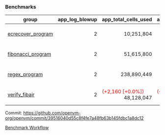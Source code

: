 ### Benchmarks
| group | app_log_blowup | app_total_cells_used | app_total_cycles | app_total_proof_time_ms | leaf_log_blowup | leaf_total_cells_used | leaf_total_cycles | leaf_total_proof_time_ms | max_segment_length | instance | alloc |
|---|---|---|---|---|---|---|---|---|---|---|---|
| [ ecrecover_program ](https://github.com/openvm-org/openvm/blob/gh-pages/benchmarks/individual/ecrecover-39516040d55c8f4fe7a48fb63b145fdbc1a8dc12.md) | <div style='text-align: right'> 2 </div>  | <div style='text-align: right'> 10,251,804 </div>  | <div style='text-align: right'> 195,066 </div>  | <span style='color: green'>(-119.0 [-5.9%])</span><div style='text-align: right'> 1,908.0 </div>  | <div style='text-align: right'> - </div>  | <div style='text-align: right'> - </div>  | <div style='text-align: right'> - </div>  | <div style='text-align: right'> - </div>  | 1048476 | 64cpu-linux-arm64 | mimalloc |
| [ fibonacci_program ](https://github.com/openvm-org/openvm/blob/gh-pages/benchmarks/individual/fibonacci-39516040d55c8f4fe7a48fb63b145fdbc1a8dc12.md) | <div style='text-align: right'> 2 </div>  | <div style='text-align: right'> 51,615,800 </div>  | <div style='text-align: right'> 3,000,274 </div>  | <span style='color: green'>(-24.0 [-0.4%])</span><div style='text-align: right'> 5,588.0 </div>  | <div style='text-align: right'> - </div>  | <div style='text-align: right'> - </div>  | <div style='text-align: right'> - </div>  | <div style='text-align: right'> - </div>  | 1048476 | 64cpu-linux-arm64 | mimalloc |
| [ regex_program ](https://github.com/openvm-org/openvm/blob/gh-pages/benchmarks/individual/regex-39516040d55c8f4fe7a48fb63b145fdbc1a8dc12.md) | <div style='text-align: right'> 2 </div>  | <div style='text-align: right'> 238,890,449 </div>  | <div style='text-align: right'> 8,381,808 </div>  | <span style='color: red'>(+250.0 [+1.4%])</span><div style='text-align: right'> 17,533.0 </div>  | <div style='text-align: right'> - </div>  | <div style='text-align: right'> - </div>  | <div style='text-align: right'> - </div>  | <div style='text-align: right'> - </div>  | 1048476 | 64cpu-linux-arm64 | mimalloc |
| [ verify_fibair ](https://github.com/openvm-org/openvm/blob/gh-pages/benchmarks/individual/verify_fibair-39516040d55c8f4fe7a48fb63b145fdbc1a8dc12.md) | <div style='text-align: right'> 2 </div>  | <span style='color: red'>(+2,160 [+0.0%])</span><div style='text-align: right'> 48,128,047 </div>  | <span style='color: red'>(+166 [+0.0%])</span><div style='text-align: right'> 397,260 </div>  | <span style='color: green'>(-23.0 [-0.7%])</span><div style='text-align: right'> 3,078.0 </div>  | <div style='text-align: right'> - </div>  | <div style='text-align: right'> - </div>  | <div style='text-align: right'> - </div>  | <div style='text-align: right'> - </div>  | 1048476 | 64cpu-linux-arm64 | mimalloc |


Commit: https://github.com/openvm-org/openvm/commit/39516040d55c8f4fe7a48fb63b145fdbc1a8dc12

[Benchmark Workflow](https://github.com/openvm-org/openvm/actions/runs/12321174173)
